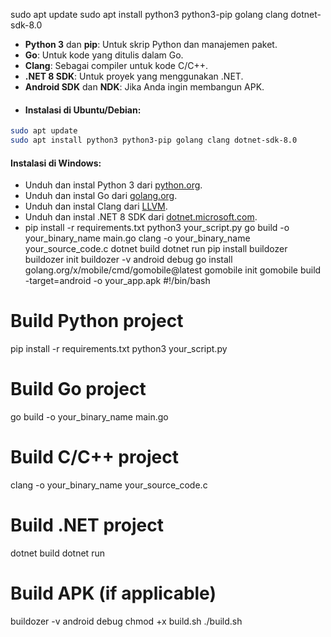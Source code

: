 sudo apt update
sudo apt install python3 python3-pip golang clang dotnet-sdk-8.0
- **Python 3** dan **pip**: Untuk skrip Python dan manajemen paket.
- **Go**: Untuk kode yang ditulis dalam Go.
- **Clang**: Sebagai compiler untuk kode C/C++.
- **.NET 8 SDK**: Untuk proyek yang menggunakan .NET.
- **Android SDK** dan **NDK**: Jika Anda ingin membangun APK.
- #### Instalasi di Ubuntu/Debian:
```bash
sudo apt update
sudo apt install python3 python3-pip golang clang dotnet-sdk-8.0
```
#### Instalasi di Windows:
- Unduh dan instal Python 3 dari [python.org](https://www.python.org/).
- Unduh dan instal Go dari [golang.org](https://golang.org/).
- Unduh dan instal Clang dari [LLVM](https://llvm.org/).
- Unduh dan instal .NET 8 SDK dari [dotnet.microsoft.com](https://dotnet.microsoft.com/).
- pip install -r requirements.txt
python3 your_script.py
go build -o your_binary_name main.go
clang -o your_binary_name your_source_code.c
dotnet build
dotnet run
pip install buildozer
buildozer init
buildozer -v android debug
go install golang.org/x/mobile/cmd/gomobile@latest
gomobile init
gomobile build -target=android -o your_app.apk
#!/bin/bash

# Build Python project
pip install -r requirements.txt
python3 your_script.py

# Build Go project
go build -o your_binary_name main.go

# Build C/C++ project
clang -o your_binary_name your_source_code.c

# Build .NET project
dotnet build
dotnet run

# Build APK (if applicable)
buildozer -v android debug
chmod +x build.sh
./build.sh
